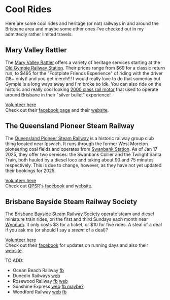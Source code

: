 # Cool Rides

Here are some cool rides and heritage (or not) railways in and around the Brisbane area and maybe some other ones I've checked out in my admittedly rather limited travels.

## Mary Valley Rattler

The [Mary Valley Rattler](https://www.maryvalleyrattler.com.au/) offers a variety of heritage services starting at the [Old Gympie Railway Station](https://www.google.com/maps/place/Mary+Valley+Rattler/@-26.1875834,152.6712482,19z/data=!4m6!3m5!1s0x6b94a36e51c855a9:0xc9504afc474a59f3!8m2!3d-26.1875388!4d152.6715335!16s%2Fg%2F11hb3c9k1_!5m1!1e2?entry=ttu&g_ep=EgoyMDI1MDExNC4wIKXMDSoASAFQAw%3D%3D). Their prices range from $69 for a classic return run, to $495 for the "Footplate Friends Experience" of riding with the driver (18+ only)! and you get merch!!! I would really love to do that someday but Gympie is a long ways away and I'm broke so idk. You can also ride on the historic and really cool looking [2000 class rail motor](https://en.wikipedia.org/wiki/Queensland_Railways_2000_class_rail_motor) that used to operate around Brisbane in their "silver bullet" experience!

[Volunteer here](https://www.maryvalleyrattler.com.au/volunteer/) <br>
Check out their [facebook page](https://www.facebook.com/maryvalleyrattler/) and their [website](https://www.maryvalleyrattler.com.au/).

## The Queensland Pioneer Steam Railway

The [Queensland Pioneer Steam Railway](https://www.qpsr.org/) is a historic railway group club thing located near Ipswich. It runs through the former West Moreton pioneering coal fields and operates from [Swanbank Station](https://www.google.com/maps/place/QPSR+Swanbank+Train+Station/@-27.6547954,152.8077046,15z/data=!4m6!3m5!1s0x6b96b537721a09f7:0xddf802d150da67f3!8m2!3d-27.6538455!4d152.815216!16s%2Fg%2F11hctjngz2!5m1!1e2?entry=ttu&g_ep=EgoyMDI1MDExNC4wIKXMDSoASAFQAw%3D%3D). As of Jan 17 2025, they offer two services: the Swanbank Collier and the Twilight Santa Train, both hauled by a diesel loco and taking about 90 and 75 minutes respectively. This is due to change, however, as they have not yet updated their bookings for 2025.

[Volunteer here](https://www.qpsr.org/join-us/) <br>
Check out [QPSR's facebook](https://www.facebook.com/QldPioneerSteamRailway) and [website](https://www.qpsr.org/).

## Brisbane Bayside Steam Railway Society

The [Brisbane Bayside Steam Railway Society](https://www.brisbanebaysidesteamrailway.com.au/index.html) operate steam and diesel miniature train rides, on the first and third Sundays each month near [Wynnum](https://www.google.com/maps/place/Brisbane+Bayside+Steam+Railway/@-27.4596745,153.1460421,17.46z/data=!4m6!3m5!1s0x6b915ef9d4a7e4b7:0x48d9eaf2dd0e7443!8m2!3d-27.4607063!4d153.1477465!16s%2Fg%2F11b76r_17k!5m1!1e2?entry=ttu&g_ep=EgoyMDI1MDExNC4wIKXMDSoASAFQAw%3D%3D). It only costs $3 for a ticket, or $10 for five rides. A steal of a deal if you ask me (or should I say a _steam_ of a deal)?

[Volunteer here](https://www.brisbanebaysidesteamrailway.com.au/membership.html)<br>
Check out their [facebook](https://www.facebook.com/BrisbaneBaysideSteamRailwaySociety) for updates on running days and also their [website](https://www.brisbanebaysidesteamrailway.com.au/index.html).

<!-- ## Non-Brisbane

### New Zealand

#### Dunedin Railways

#### Ocean Beach Railway -->

TO ADD:

- Ocean Beach Railway [fb](https://www.facebook.com/OceanBeachRailway/)
- Dunedin Railways [web](https://www.dunedinrailways.co.nz/)
- Rosewood Railway [fb](https://www.facebook.com/RosewoodRailway.org.au) [web](https://www.rosewoodrailway.org.au/)
- Sunshine Express [web](https://www.sunshineexpress.org.au/) [fb maybe?](https://www.facebook.com/arhsqld)
- Woodford Railway [web](https://angrms.org.au/) [fb](https://www.facebook.com/TheWoodfordRailway)
